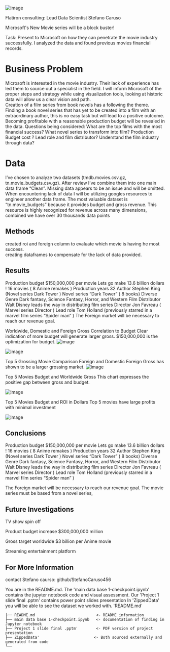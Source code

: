 ![image](https://user-images.githubusercontent.com/110699702/186933478-746d378b-73c0-43d4-955b-bbd89dbcdeda.png)



Flatiron consulting:
Lead Data Scientist
Stefano Caruso

 Microsoft's New Movie series will be a block buster!
 

Task: Present to Microsoft on how they can penetrate the movie industry successfully. I analyzed the data and found previous movies financial records. 


# Business Problem

Microsoft is interested in the movie industry. Their lack of experience has led them to source
out a specialist in the field. I will inform Microsoft of the proper steps and strategy while 
using visualization tools, looking at historic data will allow us a clear vision and path.  
Creation of a film series from book novels has a following the theme. 
Finding a book novel series that has yet to be created into a film with an extraordinary author, this is no easy task but will lead to a positive outcome. Becoming profitable with a reasonable production budget will be revealed in the data. 
Questions being considered:
What are the top films with the most financial success?
What novel series to transform into film?
Production Budget cost ?
Lead role and film distributor? 
Understand the film industry through data?


# Data
I’ve chosen to analyze two datasets (tmdb.movies.csv.gz, tn.movie_budgets.csv.gz). After review I’ve combine them into one main data frame “Clean”. Missing data appears to be an issue and will be omitted. 
When encountering lack of data I will be utilizing googles resources to engineer another data frame. The most valuable dataset is “tn.movie_budgets” because it provides budget and gross revenue.  This resource is highly recognized for revenue across many dimensions, combined we have over 30 thousands data points



## Methods
created roi and foreign column to evaluate which movie is having he most success.  
creating dataframes to compensate for the lack of data provided.



## Results
Production budget $150,000,000 per movie 
Lets go make 13.6 billion dollars !
16 movies ( 8 Anime remakes )
Production years 32
Author Stephen King  (Novel series Dark Tower )
Novel series “Dark Tower” ( 8 books)
Diverse Genre Dark fantasy, Science Fantasy, Horror, and Western
Film Distributor Walt Disney leads the way in distributing film series
Director Jon Favreau ( Marvel series Director )
Lead role Tom Holland (previously starred in a marvel film series “Spider man” )
The Foreign market will be necessary to reach our revenue goal. 



Worldwide, Domestic and Foreign Gross Correlation to Budget
Clear indication of more budget will generate larger gross. $150,000,000 is the optimization for budget. 
![image](https://user-images.githubusercontent.com/110699702/186936296-c46bc60e-bbd8-4eb4-80da-3a32e27167b4.png)

![image](https://user-images.githubusercontent.com/110699702/186936156-6bc7d83f-933b-46eb-8978-eb3fd6d2253f.png)


Top 5 Grossing Movie Comparison Foreign and Domestic
Foreign Gross has shown to be a larger grossing market.
 ![image](https://user-images.githubusercontent.com/110699702/186936414-2990e65e-b5d4-4450-96c2-08c0726d01ee.png)


Top 5 Movies Budget and Worldwide Gross
This chart expresses the positive gap between gross and budget.

![image](https://user-images.githubusercontent.com/110699702/186936554-39264771-4977-487f-b5b7-0bb30230c8f5.png)


Top 5 Movies Budget and ROI in Dollars
Top 5 movies have large profits with minimal investment 


![image](https://user-images.githubusercontent.com/110699702/186941654-660f1a87-3dbc-483f-8613-22522d94d0c7.png)






## Conclusions
Production budget $150,000,000 per movie 
Lets go make 13.6 billion dollars !
16 movies ( 8 Anime remakes )
Production years 32
Author Stephen King  (Novel series Dark Tower )
Novel series “Dark Tower” ( 8 books)
Diverse Genre Dark fantasy, Science Fantasy, Horror, and Western
Film Distributor Walt Disney leads the way in distributing film series
Director Jon Favreau ( Marvel series Director )
Lead role Tom Holland (previously starred in a marvel film series “Spider man” )

The Foreign market will be necessary to reach our revenue goal. 
The movie series must be based from a novel series, 


## Future Investigations

TV show spin off 

Product budget increase $300,000,000 million

Gross target worldwide $3 billion per Anime movie 

Streaming entertainment platform 


## For More Information

contact Stefano caurso: github/StefanoCaruso456

You are in the README.md. The 'main data base 1-checkpoint.ipynb' contains the jupyter notebook code and visual assessment. 
Our 'Project 1 slide final .pptm' contains power point slides presentation 
In 'ZippedData' you will be able to see the dataset we worked with. 
'README.md' 

```
├── README.md                           <- README information
├── main data base 1-checkpoint.ipynb   <- documentation of finding in Jupyter notebook
├── Project 1 slide final .pptm'        <- PDF version of project presentation
├── ZippedData'                        <- Both sourced externally and generated from code
└──                             
```
